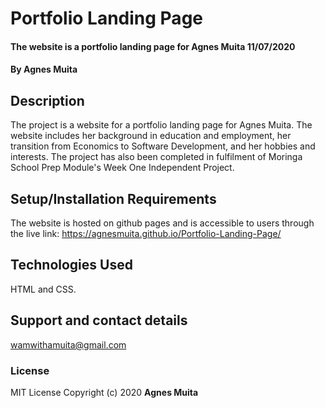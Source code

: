 # Portfolio Landing Page
#### The website is a portfolio landing page for Agnes Muita 11/07/2020
#### By **Agnes Muita**
## Description
The project is a website for a portfolio landing page for Agnes Muita. The website includes her background in education and employment, 
her transition from Economics to Software Development, and her hobbies and interests. The project has also been completed in fulfilment of Moringa School Prep Module's Week One Independent Project. 
## Setup/Installation Requirements
The website is hosted on github pages and is accessible to users through the live link: https://agnesmuita.github.io/Portfolio-Landing-Page/
## Technologies Used
HTML and CSS.
## Support and contact details
wamwithamuita@gmail.com
### License
MIT License Copyright (c) 2020 **Agnes Muita**
